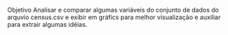 
Objetivo
Analisar e comparar algumas variáveis do conjunto de dados do arquvio census.csv e exibir em gráfics para melhor visualização e auxiliar para extrair algumas idéias.
